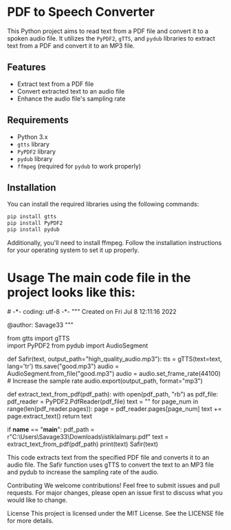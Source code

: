 # PDF to Speech Converter

This Python project aims to read text from a PDF file and convert it to a spoken audio file. It utilizes the `PyPDF2`, `gTTS`, and `pydub` libraries to extract text from a PDF and convert it to an MP3 file.

## Features

- Extract text from a PDF file
- Convert extracted text to an audio file
- Enhance the audio file's sampling rate

## Requirements

- Python 3.x
- `gtts` library
- `PyPDF2` library
- `pydub` library
- `ffmpeg` (required for `pydub` to work properly)

## Installation

You can install the required libraries using the following commands:

```bash
pip install gtts
pip install PyPDF2
pip install pydub
````
Additionally, you'll need to install ffmpeg. Follow the installation instructions for your operating system to set it up properly.

<H1>Usage
The main code file in the project looks like this:</H1>
# -*- coding: utf-8 -*-
"""
Created on Fri Jul  8 12:11:16 2022

@author: Savage33
"""

from gtts import gTTS   
import PyPDF2
from pydub import AudioSegment

def Safir(text, output_path="high_quality_audio.mp3"):
    tts = gTTS(text=text, lang='tr')
    tts.save("good.mp3")
    audio = AudioSegment.from_file("good.mp3")
    audio = audio.set_frame_rate(44100)  # Increase the sample rate
    audio.export(output_path, format="mp3")

def extract_text_from_pdf(pdf_path):
    with open(pdf_path, "rb") as pdf_file:
        pdf_reader = PyPDF2.PdfReader(pdf_file)
        text = ""
        for page_num in range(len(pdf_reader.pages)):
            page = pdf_reader.pages[page_num]
            text += page.extract_text()
        return text

if __name__ == "__main__":
    pdf_path = r"C:\Users\Savage33\Downloads\istiklalmarşı.pdf"
    text = extract_text_from_pdf(pdf_path)
    print(text)
    Safir(text)


This code extracts text from the specified PDF file and converts it to an audio file. The Safir function uses gTTS to convert the text to an MP3 file and pydub to increase the sampling rate of the audio.

Contributing
We welcome contributions! Feel free to submit issues and pull requests. For major changes, please open an issue first to discuss what you would like to change.

License
This project is licensed under the MIT License. See the LICENSE file for more details.
